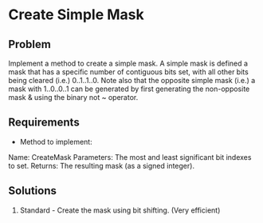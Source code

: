 ﻿# Create Simple Mask

## Problem
Implement a method to create a simple mask. A simple mask is defined a mask
 that has a specific number of contiguous bits set, with all other bits
being cleared (i.e.) 0..1..1..0. Note also that the opposite simple mask
(i.e.) a mask with 1..0..0..1 can be generated by first generating the
non-opposite mask & using the binary not ~ operator.

## Requirements

- Method to implement:  

Name: CreateMask
Parameters: The most and least significant bit indexes to set.
Returns: The resulting mask (as a signed integer).

## Solutions
1. Standard - Create the mask using bit shifting. (Very efficient)